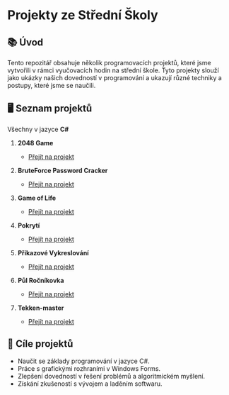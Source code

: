 # Projekty ze Střední Školy

## 📚 Úvod

Tento repozitář obsahuje několik programovacích projektů, které jsme vytvořili v rámci vyučovacích hodin na střední škole. Tyto projekty slouží jako ukázky našich dovedností v programování a ukazují různé techniky a postupy, které jsme se naučili.

## 🖥️ Seznam projektů
Všechny v jazyce **C#**

1. **2048 Game**
   - [Přejít na projekt](./2048)

2. **BruteForce Password Cracker**
   - [Přejít na projekt](./bruteforce-password-cracker)

3. **Game of Life**
   - [Přejít na projekt](./GameOfLife)

4. **Pokrytí**
   - [Přejít na projekt](./Pokrytí)

5. **Příkazové Vykreslování**
   - [Přejít na projekt](./PrikazoveVykreslovani)

6. **Půl Ročníkovka**
   - [Přejít na projekt](./PulRocnikovka)

7. **Tekken-master**
   - [Přejít na projekt](./Tekken-master)

## 🎯 Cíle projektů

- Naučit se základy programování v jazyce C#.
- Práce s grafickými rozhraními v Windows Forms.
- Zlepšení dovedností v řešení problémů a algoritmickém myšlení.
- Získání zkušeností s vývojem a laděním softwaru.
